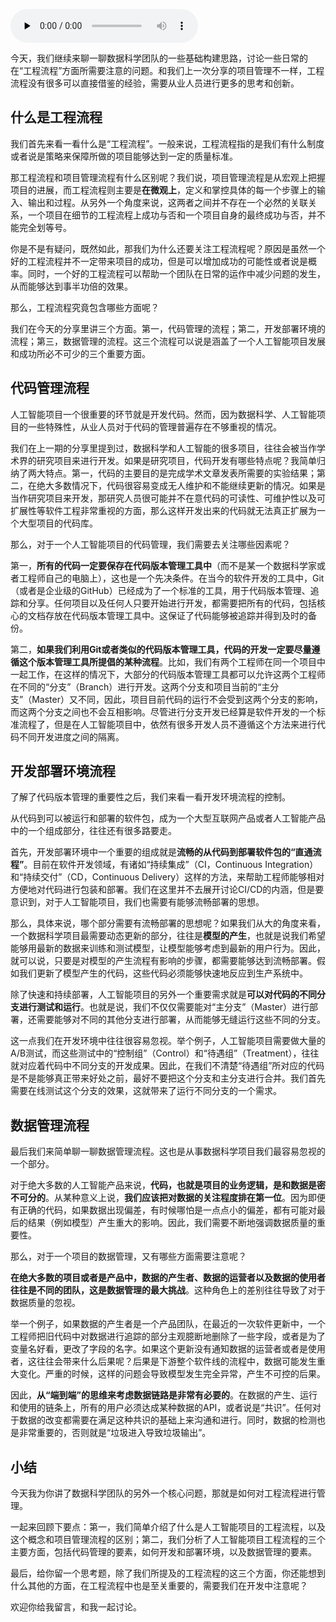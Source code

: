 <audio id="audio" title="146 | 数据科学团队必备的工程流程三部曲" controls="" preload="none"><source id="mp3" src="https://static001.geekbang.org/resource/audio/66/44/66d2bfaeae67635217a54b00e73edb44.mp3"></audio>

今天，我们继续来聊一聊数据科学团队的一些基础构建思路，讨论一些日常的在“工程流程”方面所需要注意的问题。和我们上一次分享的项目管理不一样，工程流程没有很多可以直接借鉴的经验，需要从业人员进行更多的思考和创新。

## 什么是工程流程

我们首先来看一看什么是“工程流程”。一般来说，工程流程指的是我们有什么制度或者说是策略来保障所做的项目能够达到一定的质量标准。

那工程流程和项目管理流程有什么区别呢？我们说，项目管理流程是从宏观上把握项目的进展，而工程流程则主要是**在微观上**，定义和掌控具体的每一个步骤上的输入、输出和过程。从另外一个角度来说，这两者之间并不存在一个必然的关联关系，一个项目在细节的工程流程上成功与否和一个项目自身的最终成功与否，并不能完全划等号。

你是不是有疑问，既然如此，那我们为什么还要关注工程流程呢？原因是虽然一个好的工程流程并不一定带来项目的成功，但是可以增加成功的可能性或者说是概率。同时，一个好的工程流程可以帮助一个团队在日常的运作中减少问题的发生，从而能够达到事半功倍的效果。

那么，工程流程究竟包含哪些方面呢？

我们在今天的分享里讲三个方面。第一，代码管理的流程；第二，开发部署环境的流程；第三，数据管理的流程。这三个流程可以说是涵盖了一个人工智能项目发展和成功所必不可少的三个重要方面。

## 代码管理流程

人工智能项目一个很重要的环节就是开发代码。然而，因为数据科学、人工智能项目的一些特殊性，从业人员对于代码的管理普遍存在不够重视的情况。

我们在上一期的分享里提到过，数据科学和人工智能的很多项目，往往会被当作学术界的研究项目来进行开发。如果是研究项目，代码开发有哪些特点呢？我简单归纳了两大特点。第一，代码的主要目的是完成学术文章发表所需要的实验结果；第二，在绝大多数情况下，代码很容易变成无人维护和不能继续更新的情况。如果是当作研究项目来开发，那研究人员很可能并不在意代码的可读性、可维护性以及可扩展性等软件工程非常重视的方面，那么这样开发出来的代码就无法真正扩展为一个大型项目的代码库。

那么，对于一个人工智能项目的代码管理，我们需要去关注哪些因素呢？

第一，**所有的代码一定要保存在代码版本管理工具中**（而不是某一个数据科学家或者工程师自己的电脑上），这也是一个先决条件。在当今的软件开发的工具中，Git（或者是企业级的GitHub）已经成为了一个标准的工具，用于代码版本管理、追踪和分享。任何项目以及任何人只要开始进行开发，都需要把所有的代码，包括核心的文档存放在代码版本管理工具中。这保证了代码能够被追踪并得到及时的备份。

第二，**如果我们利用Git或者类似的代码版本管理工具，代码的开发一定要尽量遵循这个版本管理工具所提倡的某种流程**。比如，我们有两个工程师在同一个项目中一起工作，在这样的情况下，大部分的代码版本管理工具都可以允许这两个工程师在不同的“分支”（Branch）进行开发。这两个分支和项目当前的“主分支”（Master）又不同，因此，项目目前代码的运行不会受到这两个分支的影响，而这两个分支之间也不会互相影响。尽管进行分支开发已经算是软件开发的一个标准流程了，但是在人工智能项目中，依然有很多开发人员不遵循这个方法来进行代码不同开发进度之间的隔离。

## 开发部署环境流程

了解了代码版本管理的重要性之后，我们来看一看开发环境流程的控制。

从代码到可以被运行和部署的软件包，成为一个大型互联网产品或者人工智能产品中的一个组成部分，往往还有很多路要走。

首先，开发部署环境中一个重要的组成就是**流畅的从代码到部署软件包的“直通流程”**。目前在软件开发领域，有诸如“持续集成”（CI，Continuous Integration）和“持续交付”（CD，Continuous Delivery）这样的方法，来帮助工程师能够相对方便地对代码进行包装和部署。我们在这里并不去展开讨论CI/CD的内涵，但是要意识到，对于人工智能项目，我们也需要有能够流畅部署的思想。

那么，具体来说，哪个部分需要有流畅部署的思想呢？如果我们从大的角度来看，一个数据科学项目最需要动态更新的部分，往往是**模型的产生**，也就是说我们希望能够用最新的数据来训练和测试模型，让模型能够考虑到最新的用户行为。因此，就可以说，只要是对模型的产生流程有影响的步骤，都需要能够达到流畅部署。假如我们更新了模型产生的代码，这些代码必须能够快速地反应到生产系统中。

除了快速和持续部署，人工智能项目的另外一个重要需求就是**可以对代码的不同分支进行测试和运行**。也就是说，我们不仅仅需要能对“主分支”（Master）进行部署，还需要能够对不同的其他分支进行部署，从而能够无缝运行这些不同的分支。

这一点我们在开发环境中往往很容易忽视。举个例子，人工智能项目需要做大量的A/B测试，而这些测试中的“控制组”（Control）和“待遇组”（Treatment），往往就对应着代码中不同分支的开发成果。因此，在我们不清楚“待遇组”所对应的代码是不是能够真正带来好处之前，最好不要把这个分支和主分支进行合并。我们首先需要在线测试这个分支的效果，这就带来了运行不同分支的一个需求。

## 数据管理流程

最后我们来简单聊一聊数据管理流程。这也是从事数据科学项目我们最容易忽视的一个部分。

对于绝大多数的人工智能产品来说，**代码，也就是项目的业务逻辑，是和数据是密不可分的**。从某种意义上说，**我们应该把对数据的关注程度排在第一位**。因为即便有正确的代码，如果数据出现偏差，有时候哪怕是一点点小的偏差，都有可能对最后的结果（例如模型）产生重大的影响。因此，我们需要不断地强调数据质量的重要性。

那么，对于一个项目的数据管理，又有哪些方面需要注意呢？

**在绝大多数的项目或者是产品中，数据的产生者、数据的运营者以及数据的使用者往往是不同的团队，这是数据管理的最大挑战**。这种角色上的差别往往导致了对于数据质量的忽视。

举一个例子，如果数据的产生者是一个产品团队，在最近的一次软件更新中，一个工程师把旧代码中对数据进行追踪的部分主观臆断地删除了一些字段，或者是为了变量名好看，更改了字段的名字。如果这个更新没有通知数据的运营者或者是使用者，这往往会带来什么后果呢？后果是下游整个软件线的流程中，数据可能发生重大变化。严重的时候，这样的问题会导致模型发生完全异常，产生不可控的后果。

因此，**从“端到端”的思维来考虑数据链路是非常有必要的**。在数据的产生、运行和使用的链条上，所有的用户必须达成某种数据的API，或者说是“共识”。任何对于数据的改变都需要在满足这种共识的基础上来沟通和进行。同时，数据的检测也是非常重要的，否则就是“垃圾进入导致垃圾输出”。

## 小结

今天我为你讲了数据科学团队的另外一个核心问题，那就是如何对工程流程进行管理。

一起来回顾下要点：第一，我们简单介绍了什么是人工智能项目的工程流程，以及这个概念和项目管理流程的区别；第二，我们分析了人工智能项目工程流程的三个主要方面，包括代码管理的要素，如何开发和部署环境，以及数据管理的要素。

最后，给你留一个思考题，除了我们所提及的工程流程的这三个方面，你还能想到什么其他的方面，在工程流程中也是至关重要的，需要我们在开发中注意呢？

欢迎你给我留言，和我一起讨论。


